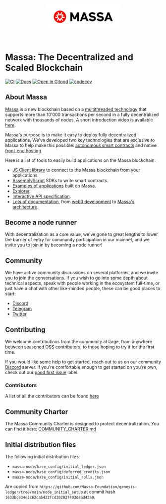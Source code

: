<br />

<p align="center">
<img src="logo.png" width="240">
</p>

<br />

# Massa: The Decentralized and Scaled Blockchain

[![CI](https://github.com/massalabs/massa/actions/workflows/ci.yml/badge.svg?branch=main)](https://github.com/massalabs/massa/actions/workflows/ci.yml?query=branch%3Amain)
[![Docs](https://img.shields.io/static/v1?label=docs&message=massa&color=&style=flat)](https://massalabs.github.io/massa/massa_node/)
[![Open in Gitpod](https://shields.io/badge/Gitpod-contribute-brightgreen?logo=gitpod&style=flat)](https://gitpod.io/#https://github.com/massalabs/massa)
[![codecov](https://codecov.io/gh/massalabs/massa/graph/badge.svg?token=598URC32TV)](https://codecov.io/gh/massalabs/massa)

## About Massa

[Massa](https://massa.net) is a new blockchain based on a [multithreaded technology](https://arxiv.org/pdf/1803.09029)
that supports more than 10'000 transactions per second in a fully decentralized network with thousands of nodes. A short
introduction video is available [here](https://www.youtube.com/watch?v=NUUFhvd7ulY).

Massa's purpose is to make it easy to deploy fully decentralized applications. We've developed two key technologies that
are exclusive to Massa to help make this possible:
[autonomous smart contracts](https://docs.massa.net/en/latest/general-doc/autonomous-sc.html) and native
[front-end hosting](https://docs.massa.net/en/latest/general-doc/decentralized-web.html).

Here is a list of tools to easily build applications on the Massa blockchain:

- [JS Client library](https://github.com/massalabs/massa-web3) to connect to the Massa blockchain from your applications.
- [AssemblyScript](https://github.com/massalabs/massa-as-sdk) SDKs to write smart contracts.
- [Examples of applications](https://github.com/massalabs/massa-sc-examples) built on Massa.
- [Explorer](https://test.massa.net).
- [Interactive API specification](https://playground.open-rpc.org/?schemaUrl=https://test.massa.net/api/v2&uiSchema\[appBar\]\[ui:input\]=false&uiSchema\[appBar\]\[ui:inputPlaceholder\]=Enter+Massa+JSON-RPC+server+URL&uiSchema\[appBar\]\[ui:logoUrl\]=https://massa.net/favicons/favicon.ico&uiSchema\[appBar\]\[ui:splitView\]=false&uiSchema\[appBar\]\[ui:darkMode\]=false&uiSchema\[appBar\]\[ui:title\]=Massa&uiSchema\[appBar\]\[ui:examplesDropdown\]=false&uiSchema\[methods\]\[ui:defaultExpanded\]=false&uiSchema\[methods\]\[ui:methodPlugins\]=true&uiSchema\[params\]\[ui:defaultExpanded\]=false).
- [Lots of documentation](https://docs.massa.net), from [web3 development](https://docs.massa.net/docs/build/home)
  to [Massa's architecture](https://docs.massa.net/docs/learn/home).

## Become a node runner

With decentralization as a core value, we've gone to great lengths to lower the barrier of entry for community
participation in our mainnet, and we [invite you to join in](https://docs.massa.net/docs/node/home) by
becoming a node runner!

## Community

We have active community discussions on several platforms, and we invite you to join the conversations. If you wish to
go into some depth about technical aspects, speak with people working in the ecosystem full-time, or just have a chat
with other like-minded people, these can be good places to start:

- [Discord](https://discord.com/invite/massa)
- [Telegram](https://t.me/massanetwork)
- [Twitter](https://twitter.com/MassaLabs)

## Contributing

We welcome contributions from the community at large, from anywhere between seasoned OSS contributors, to those hoping
to try it for the first time.

If you would like some help to get started, reach out to us on our community [Discord](https://discord.com/invite/massa)
server. If you're comfortable enough to get started on you're own, check out our
[good first issue](https://github.com/massalabs/massa/labels/good%20first%20issue) label.

### Contributors

A list of all the contributors can be found [here](CONTRIBUTORS.md)

## Community Charter

The Massa Community Charter is designed to protect decentralization.
You can find it here: [COMMUNITY_CHARTER.md](COMMUNITY_CHARTER.md)

## Initial distribution files

The following initial distribution files:
* `massa-node/base_config/initial_ledger.json`
* `massa-node/base_config/deferred_credits.json`
* `massa-node/base_config/initial_rolls.json`

Are copied from `https://github.com/Massa-Foundation/genesis-ledger/tree/main/node_initial_setup` at commit hash `1633bce34e2c62ca5422fcd202027403d8ad42a9`.

